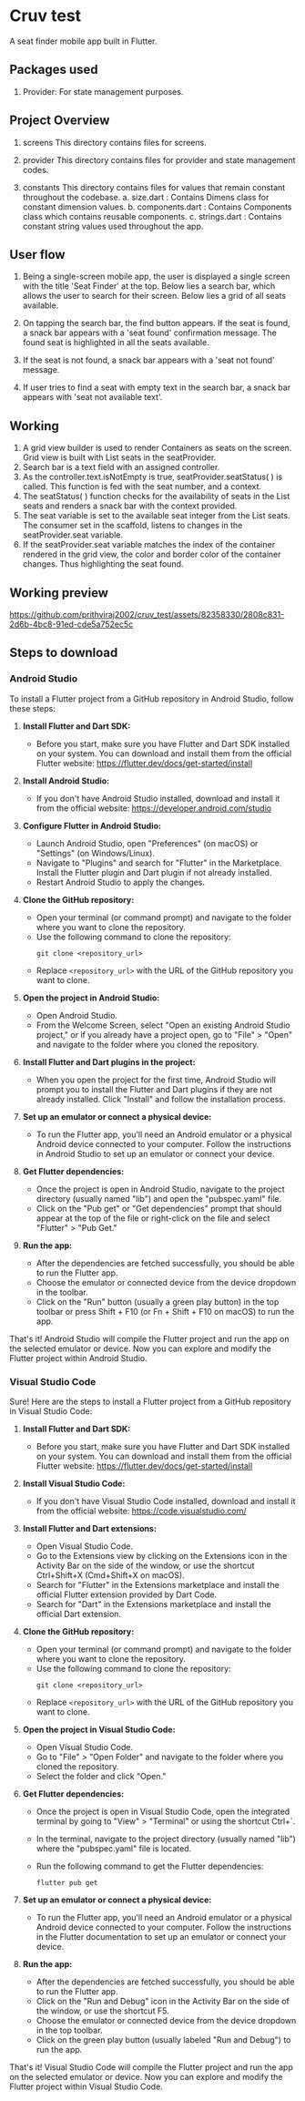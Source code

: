 # Cruv test

A seat finder mobile app built in Flutter.

## Packages used
1. Provider: For state management purposes.

## Project Overview
1. screens
   This directory contains files for screens.

2. provider
   This directory contains files for provider and state management codes.

3. constants
   This directory contains files for values that remain constant throughout the codebase.
     a. size.dart : Contains Dimens class for constant dimension values.
     b. components.dart : Contains Components class which contains reusable components.
     c. strings.dart : Contains constant string values used throughout the app.

## User flow
  1. Being a single-screen mobile app, the user is displayed a single screen with the title 'Seat Finder' at the top. Below lies a search bar, which allows the user to search for
     their screen. Below lies a grid of all seats available.

  2. On tapping the search bar, the find button appears. If the seat is found, a snack bar appears with a 'seat found' confirmation message. The found seat is highlighted in
     all the seats available.

  3. If the seat is not found, a snack bar appears with a 'seat not found' message.

  4. If user tries to find a seat with empty text in the search bar, a snack bar appears with 'seat not available text'.

## Working
  1. A grid view builder is used to render Containers as seats on the screen. Grid view is built with List<int> seats in the seatProvider.
  2. Search bar is a text field with an assigned controller.
  3. As the controller.text.isNotEmpty is true, seatProvider.seatStatus( ) is called. This function is fed with the seat number, and a context.
  4. The seatStatus( ) function checks for the availability of seats in the List<int> seats and renders a snack bar with the context provided.
  5. The seat variable is set to the available seat integer from the List<int> seats. The consumer set in the scaffold, listens to changes in the seatProvider.seat variable.
  6. If the seatProvider.seat variable matches the index of the container rendered in the grid view, the color and border color of the container changes. Thus highlighting
     the seat found.

## Working preview

https://github.com/prithviraj2002/cruv_test/assets/82358330/2808c831-2d6b-4bc8-91ed-cde5a752ec5c


## Steps to download

### Android Studio

To install a Flutter project from a GitHub repository in Android Studio, follow these steps:

1. **Install Flutter and Dart SDK:**
   - Before you start, make sure you have Flutter and Dart SDK installed on your system. You can download and install them from the official Flutter website: https://flutter.dev/docs/get-started/install

2. **Install Android Studio:**
   - If you don't have Android Studio installed, download and install it from the official website: https://developer.android.com/studio

3. **Configure Flutter in Android Studio:**
   - Launch Android Studio, open "Preferences" (on macOS) or "Settings" (on Windows/Linux).
   - Navigate to "Plugins" and search for "Flutter" in the Marketplace. Install the Flutter plugin and Dart plugin if not already installed.
   - Restart Android Studio to apply the changes.

4. **Clone the GitHub repository:**
   - Open your terminal (or command prompt) and navigate to the folder where you want to clone the repository.
   - Use the following command to clone the repository:
     ```
     git clone <repository_url>
     ```
   - Replace `<repository_url>` with the URL of the GitHub repository you want to clone.

5. **Open the project in Android Studio:**
   - Open Android Studio.
   - From the Welcome Screen, select "Open an existing Android Studio project," or if you already have a project open, go to "File" > "Open" and navigate to the folder where you cloned the repository.

6. **Install Flutter and Dart plugins in the project:**
   - When you open the project for the first time, Android Studio will prompt you to install the Flutter and Dart plugins if they are not already installed. Click "Install" and follow the installation process.

7. **Set up an emulator or connect a physical device:**
   - To run the Flutter app, you'll need an Android emulator or a physical Android device connected to your computer. Follow the instructions in Android Studio to set up an emulator or connect your device.

8. **Get Flutter dependencies:**
   - Once the project is open in Android Studio, navigate to the project directory (usually named "lib") and open the "pubspec.yaml" file.
   - Click on the "Pub get" or "Get dependencies" prompt that should appear at the top of the file or right-click on the file and select "Flutter" > "Pub Get."

9. **Run the app:**
   - After the dependencies are fetched successfully, you should be able to run the Flutter app.
   - Choose the emulator or connected device from the device dropdown in the toolbar.
   - Click on the "Run" button (usually a green play button) in the top toolbar or press Shift + F10 (or Fn + Shift + F10 on macOS) to run the app.

That's it! Android Studio will compile the Flutter project and run the app on the selected emulator or device. Now you can explore and modify the Flutter project within Android Studio.

### Visual Studio Code

Sure! Here are the steps to install a Flutter project from a GitHub repository in Visual Studio Code:

1. **Install Flutter and Dart SDK:**
   - Before you start, make sure you have Flutter and Dart SDK installed on your system. You can download and install them from the official Flutter website: https://flutter.dev/docs/get-started/install

2. **Install Visual Studio Code:**
   - If you don't have Visual Studio Code installed, download and install it from the official website: https://code.visualstudio.com/

3. **Install Flutter and Dart extensions:**
   - Open Visual Studio Code.
   - Go to the Extensions view by clicking on the Extensions icon in the Activity Bar on the side of the window, or use the shortcut Ctrl+Shift+X (Cmd+Shift+X on macOS).
   - Search for "Flutter" in the Extensions marketplace and install the official Flutter extension provided by Dart Code.
   - Search for "Dart" in the Extensions marketplace and install the official Dart extension.

4. **Clone the GitHub repository:**
   - Open your terminal (or command prompt) and navigate to the folder where you want to clone the repository.
   - Use the following command to clone the repository:
     ```
     git clone <repository_url>
     ```
   - Replace `<repository_url>` with the URL of the GitHub repository you want to clone.

5. **Open the project in Visual Studio Code:**
   - Open Visual Studio Code.
   - Go to "File" > "Open Folder" and navigate to the folder where you cloned the repository.
   - Select the folder and click "Open."

6. **Get Flutter dependencies:**
   - Once the project is open in Visual Studio Code, open the integrated terminal by going to "View" > "Terminal" or using the shortcut Ctrl+`.

   - In the terminal, navigate to the project directory (usually named "lib") where the "pubspec.yaml" file is located.
   - Run the following command to get the Flutter dependencies:
     ```
     flutter pub get
     ```

7. **Set up an emulator or connect a physical device:**
   - To run the Flutter app, you'll need an Android emulator or a physical Android device connected to your computer. Follow the instructions in the Flutter documentation to set up an emulator or connect your device.

8. **Run the app:**
   - After the dependencies are fetched successfully, you should be able to run the Flutter app.
   - Click on the "Run and Debug" icon in the Activity Bar on the side of the window, or use the shortcut F5.
   - Choose the emulator or connected device from the device dropdown in the top toolbar.
   - Click on the green play button (usually labeled "Run and Debug") to run the app.

That's it! Visual Studio Code will compile the Flutter project and run the app on the selected emulator or device. Now you can explore and modify the Flutter project within Visual Studio Code.

